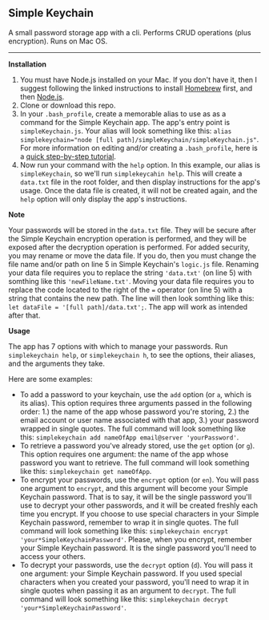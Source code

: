 ## Simple Keychain

A small password storage app with a cli. Performs CRUD operations (plus encryption). Runs on Mac OS.

---
**Installation**
1. You must have Node.js installed on your Mac. If you don't have it, then I suggest following the linked instructions to install [Homebrew](http://osxdaily.com/2018/03/07/how-install-homebrew-mac-os/) first, and then [Node.js](http://osxdaily.com/2018/06/29/how-install-nodejs-npm-mac/).
2. Clone or download this repo.
3. In your `.bash_profile`, create a memorable alias to use as as a command for the Simple Keychain app. The app's entry point is `simpleKeychain.js`. Your alias will look something like this: `alias simplekeychain="node [full path]/simpleKeychain/simpleKeychain.js"`. For more information on editing and/or creating a `.bash_profile`, here is a [quick step-by-step tutorial](https://coolestguidesontheplanet.com/make-an-alias-in-bash-shell-in-os-x-terminal/).
4. Now run your command with the `help` option. In this example, our alias is `simpleKeychain`, so we'll run `simplekeycahin help`. This will create a `data.txt` file in the root folder, and then display instructions for the app's usage. Once the data file is created, it will not be created again, and the `help` option will only display the app's instructions.

**Note**

Your passwords will be stored in the `data.txt` file. They will be secure after the Simple Keychain encryption operation is performed, and they will be exposed after the decryption operation is performed. For added security, you may rename or move the data file. If you do, then you must change the file name and/or path on line 5 in Simple Keychain's `logic.js` file. Renaming your data file requires you to replace the string `'data.txt'` (on line 5) with somthing like this `'newFileName.txt'`. Moving your data file requires you to replace the code located to the right of the `=` operator (on line 5) with a string that contains the new path. The line will then look somthing like this: `let dataFile = '[full path]/data.txt';`. The app will work as intended after that.

**Usage**

The app has 7 options with which to manage your passwords. Run `simplekeychain help`, or `simplekeychain h`, to see the options, their aliases, and the arguments they take.

Here are some examples:
- To add a password to your keychain, use the `add` option (or `a`, which is its alias). This option requires three arguments passed in the following order: 1.) the name of the app whose password you're storing, 2.) the email account or user name associated with that app, 3.) your password wrapped in single quotes. The full command will look something like this: `simplekeychain add nameOfApp email@server 'yourPassword'`.
- To retrieve a password you've already stored, use the `get` option (or `g`). This option requires one argument: the name of the app whose password you want to retrieve. The full command will look something like this: `simplekeychain get nameOfApp`.
- To encrypt your passwords, use the `encrypt` option (or `en`). You will pass one argument to `encrypt`, and this argument will become your Simple Keychain password. That is to say, it will be the single password you'll use to decrypt your other passwords, and it will be created freshly each time you encrypt. If you choose to use special characters in your Simple Keychain password, remember to wrap it in single quotes. The full command will look something like this: `simplekeychain encrypt 'your*SimpleKeychainPassword'`. Please, when you encrypt, remember your Simple Keychain password. It is the single password you'll need to access your others.
- To decrypt your passwords, use the `decrypt` option (`d`). You will pass it one argument: your Simple Keychain password. If you used special characters when you created your password, you'll need to wrap it in single quotes when passing it as an argument to `decrypt`. The full command will look something like this: `simplekeychain decrypt 'your*SimpleKeychainPassword'`.

